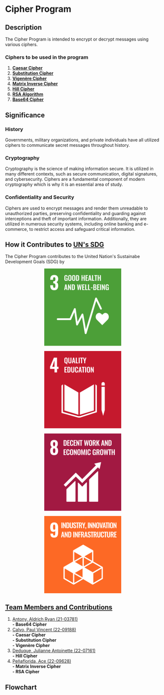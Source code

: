 # Cipher Program

## Description
The Cipher Program is intended to encrypt or decrypt messages using various ciphers. 

### Ciphers to be used in the program
1. [**Caesar Cipher**](https://www.geeksforgeeks.org/caesar-cipher-in-cryptography/ "What is the Caesar Cipher")
2. [**Substitution Cipher**](https://www.geeksforgeeks.org/substitution-cipher/?ref=lbp "What is the Substitution Cipher")
3. [**Vigenère Cipher**](https://www.geeksforgeeks.org/vigenere-cipher/?ref=lbp "What is the Vigenère Cipher")
4. [**Matrix Inverse Cipher**](https://drive.google.com/file/d/181SjApu-I7wvjfqMV1K3UOteTM523CUB/view "What is the Matrix Inverse Cipher")
5. [**Hill Cipher**](https://www.geeksforgeeks.org/hill-cipher/?ref=lbp "What is the Hill Cipher")
6. [**RSA Algorithm**](https://www.geeksforgeeks.org/rsa-algorithm-cryptography/?ref=lbp "What is the RSA Algorithm")
7. [**Base64 Cipher**](https://datacadamia.com/crypto/base64 "What is the Base64 Cipher")


## Significance

### History 
Governments, military organizations, and private individuals have all utilized ciphers to communicate secret messages throughout history.

### Cryptography
Cryptography is the science of making information secure. It is utilized in many different contexts, such as secure communication, digital signatures, and cybersecurity. 
Ciphers are a fundamental component of modern cryptography which is why it is an essential area of study. 

### Confidentiality and Security
Ciphers are used to encrypt messages and render them unreadable to unauthorized parties, preserving confidentiality and guarding against interceptions and theft of important information. Additionally, they are utilized in numerous security systems, including online banking and e-commerce, to restrict access and safeguard critical information.

## How it Contributes to [UN's SDG](https://education.nationalgeographic.org/resource/sustainable-development-goals/ "Sustainable Development Goals")
The Cipher Program contributes to the United Nation's Sustainabe Development Goals (SDG) by

<p align="center">
  <picture align="center">
    <a href="https://sdgs.un.org/goals/goal3" target="_blank">
    <img alt="SDG 3: Good Health and Well-Being" src="https://github.com/PaulVincent-Calvo/Cipher-Program-Proposal/blob/dd509bccf8371e2cc2b02caf43355ce6907924b6/assets%20for%20readme%20file/E_WEB_03.png" width="250" height="250">
  </picture>
</p>
  
<p align="center">
  <picture align="center">
    <a href="https://sdgs.un.org/goals/goal4" target="_blank">
    <img alt="SDG 4: Quality Education" src="https://github.com/PaulVincent-Calvo/Cipher-Program-Proposal/blob/dd509bccf8371e2cc2b02caf43355ce6907924b6/assets%20for%20readme%20file/E_WEB_04.png" width="250" height="250">
  </picture>
</p>

<p align="center">
  <picture align="center">
    <a href="https://sdgs.un.org/goals/goal4" target="_blank">
    <img alt="SDG 8: Decent Work and Economic Growth" src="https://github.com/PaulVincent-Calvo/Cipher-Program-Proposal/blob/dd509bccf8371e2cc2b02caf43355ce6907924b6/assets%20for%20readme%20file/E_WEB_08.png" width="250" height="250">
  </picture>
</p>

<p align="center">
  <picture align="center">
    <a href="https://sdgs.un.org/goals/goal4" target="_blank">
    <img alt="SDG 9: Industry, innovation, and Infastrucutre" src="https://github.com/PaulVincent-Calvo/Cipher-Program-Proposal/blob/dd509bccf8371e2cc2b02caf43355ce6907924b6/assets%20for%20readme%20file/E_WEB_09.png" width="250" height="250">
  </picture>
</p>

## Team Members and Contributions
1. [Antony, Aldrich Ryan (21-03781)](https://github.com/MisterCryptic)    
   **- Base64 Cipher**    
2. [Calvo, Paul Vincent (22-09188)](https://github.com/PaulVincent-Calvo)   
   **- Caesar Cipher**    
   **- Substitution Cipher**      
   **- Vigenère Cipher**    
3. [Deduque, Julianne Antoinette (22-07161)](https://github.com/jasd927)  
   **- Hill Cipher**  
4. [Peñaflorida, Ace (22-09628)](https://github.com/ace-penaflorida-CS1203)  
   **- Matrix Inverse Cipher**  
   **- RSA Cipher**  

##  Flowchart 
